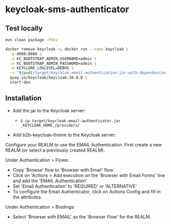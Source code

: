 # keycloak-sms-authenticator

## Test locally

```bash
mvn clean package -Pdev

docker remove keycloak ~; docker run --name keycloak \
  -p 8080:8080 \
  -e KC_BOOTSTRAP_ADMIN_USERNAME=admin \
  -e KC_BOOTSTRAP_ADMIN_PASSWORD=admin \
  -e KEYCLOAK_LOGLEVEL=DEBUG \
  -v "$(pwd)/target/keycklok-email-authentication-jar-with-dependencies.jar:/opt/keycloak/providers/keycklok-email-authentication-jar-with-dependencies.jar" \
  quay.io/keycloak/keycloak:26.0.0 \
  start-dev
```

## Installation

* Add the jar to the Keycloak server:
  * `$ cp target/keycloak-email-authenticator.jar _KEYCLOAK_HOME_/providers/`

* Add b2b-keycloak-theme to the Keycloak server:
  
Configure your REALM to use the EMAIL Authentication.
First create a new REALM (or select a previously created REALM).

Under Authentication > Flows:

* Copy 'Browse' flow to 'Browser with Email' flow
* Click on 'Actions > Add execution on the 'Browser with Email Forms' line and add the 'EMAIL Authentication'
* Set 'Email Authentication' to 'REQUIRED' or 'ALTERNATIVE'
* To configure the Email Authenticator, click on Actions  Config and fill in the attributes.

Under Authentication > Bindings:

* Select 'Browser with EMAIL' as the 'Browser Flow' for the REALM.
